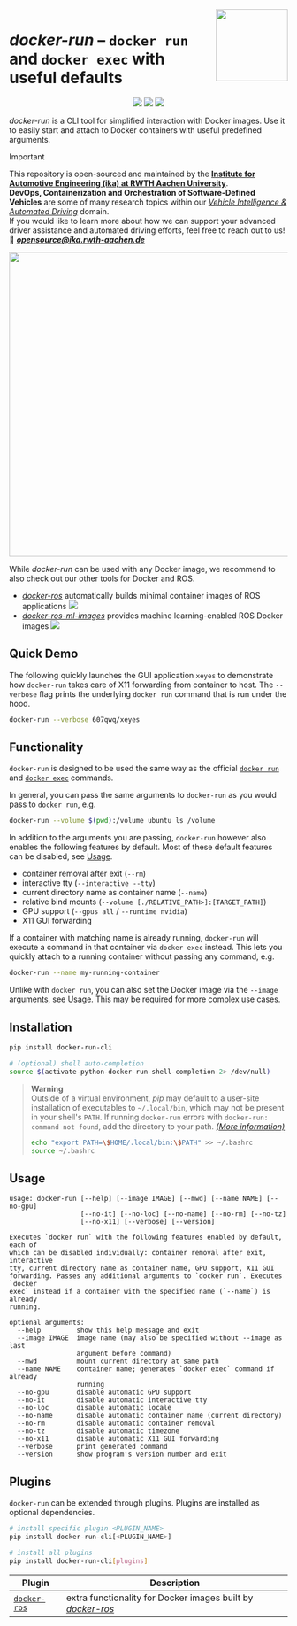 <img src="https://github.com/ika-rwth-aachen/docker-run/raw/main/assets/logo.png" height=130 align="right">

# *docker-run* – ``docker run`` and ``docker exec`` with useful defaults

<p align="center">
  <img src="https://img.shields.io/github/license/ika-rwth-aachen/docker-run"/>
  <a href="https://pypi.org/project/docker-run-cli/"><img src="https://img.shields.io/pypi/v/docker-run-cli?label=PyPI"/></a>
  <a href="https://pypi.org/project/docker-run-cli/"><img src="https://img.shields.io/pypi/dm/docker-run-cli?color=blue&label=PyPI%20downloads"/></a>
</p>

*docker-run* is a CLI tool for simplified interaction with Docker images. Use it to easily start and attach to Docker containers with useful predefined arguments.

> [!IMPORTANT]  
> This repository is open-sourced and maintained by the [**Institute for Automotive Engineering (ika) at RWTH Aachen University**](https://www.ika.rwth-aachen.de/).  
> **DevOps, Containerization and Orchestration of Software-Defined Vehicles** are some of many research topics within our [*Vehicle Intelligence & Automated Driving*](https://www.ika.rwth-aachen.de/en/competences/fields-of-research/vehicle-intelligence-automated-driving.html) domain.  
> If you would like to learn more about how we can support your advanced driver assistance and automated driving efforts, feel free to reach out to us!  
> :email: ***opensource@ika.rwth-aachen.de***

<p align="center">
  <img src="https://github.com/ika-rwth-aachen/docker-run/raw/main/assets/teaser.png" width=550>
</p>

While *docker-run* can be used with any Docker image, we recommend to also check out our other tools for Docker and ROS.
- [*docker-ros*](https://github.com/ika-rwth-aachen/docker-ros) automatically builds minimal container images of ROS applications <a href="https://github.com/ika-rwth-aachen/docker-ros"><img src="https://img.shields.io/github/stars/ika-rwth-aachen/docker-ros?style=social"/></a>
- [*docker-ros-ml-images*](https://github.com/ika-rwth-aachen/docker-ros-ml-images) provides machine learning-enabled ROS Docker images <a href="https://github.com/ika-rwth-aachen/docker-ros-ml-images"><img src="https://img.shields.io/github/stars/ika-rwth-aachen/docker-ros-ml-images?style=social"/></a>


## Quick Demo

The following quickly launches the GUI application `xeyes` to demonstrate how `docker-run` takes care of X11 forwarding from container to host. The `--verbose` flag prints the underlying `docker run` command that is run under the hood.

```bash
docker-run --verbose 607qwq/xeyes
```


## Functionality

`docker-run` is designed to be used the same way as the official [`docker run`](https://docs.docker.com/engine/reference/commandline/run/) and [`docker exec`](https://docs.docker.com/engine/reference/commandline/exec/) commands.

In general, you can pass the same arguments to `docker-run` as you would pass to `docker run`, e.g.

```bash
docker-run --volume $(pwd):/volume ubuntu ls /volume
```

In addition to the arguments you are passing, `docker-run` however also enables the following features by default. Most of these default features can be disabled, see [Usage](#usage).
- container removal after exit (`--rm`)
- interactive tty (`--interactive --tty`)
- current directory name as container name (`--name`)
- relative bind mounts (`--volume [./RELATIVE_PATH>]:[TARGET_PATH]`)
- GPU support (`--gpus all` / `--runtime nvidia`)
- X11 GUI forwarding

If a container with matching name is already running, `docker-run` will execute a command in that container via `docker exec` instead. This lets you quickly attach to a running container without passing any command, e.g.

```bash
docker-run --name my-running-container
```

Unlike with `docker run`, you can also set the Docker image via the `--image` arguments, see [Usage](#usage). This may be required for more complex use cases.


## Installation

```bash
pip install docker-run-cli

# (optional) shell auto-completion
source $(activate-python-docker-run-shell-completion 2> /dev/null)
```

> **Warning**  
> Outside of a virtual environment, *pip* may default to a user-site installation of executables to `~/.local/bin`, which may not be present in your shell's `PATH`.  If running `docker-run` errors with `docker-run: command not found`, add the directory to your path. [*(More information)*](https://packaging.python.org/en/latest/tutorials/installing-packages/#installing-to-the-user-site)  
> ```bash
> echo "export PATH=\$HOME/.local/bin:\$PATH" >> ~/.bashrc
> source ~/.bashrc
> ```


## Usage

```
usage: docker-run [--help] [--image IMAGE] [--mwd] [--name NAME] [--no-gpu]
                  [--no-it] [--no-loc] [--no-name] [--no-rm] [--no-tz]
                  [--no-x11] [--verbose] [--version]

Executes `docker run` with the following features enabled by default, each of
which can be disabled individually: container removal after exit, interactive
tty, current directory name as container name, GPU support, X11 GUI
forwarding. Passes any additional arguments to `docker run`. Executes `docker
exec` instead if a container with the specified name (`--name`) is already
running.

optional arguments:
  --help         show this help message and exit
  --image IMAGE  image name (may also be specified without --image as last
                 argument before command)
  --mwd          mount current directory at same path
  --name NAME    container name; generates `docker exec` command if already
                 running
  --no-gpu       disable automatic GPU support
  --no-it        disable automatic interactive tty
  --no-loc       disable automatic locale
  --no-name      disable automatic container name (current directory)
  --no-rm        disable automatic container removal
  --no-tz        disable automatic timezone
  --no-x11       disable automatic X11 GUI forwarding
  --verbose      print generated command
  --version      show program's version number and exit
```

## Plugins

`docker-run` can be extended through plugins. Plugins are installed as optional dependencies.

```bash
# install specific plugin <PLUGIN_NAME>
pip install docker-run-cli[<PLUGIN_NAME>]

# install all plugins
pip install docker-run-cli[plugins]
```

| Plugin | Description |
| --- | --- |
| [`docker-ros`](https://pypi.org/project/docker-run-docker-ros) | extra functionality for Docker images built by [*docker-ros*](https://github.com/ika-rwth-aachen/docker-ros) |
